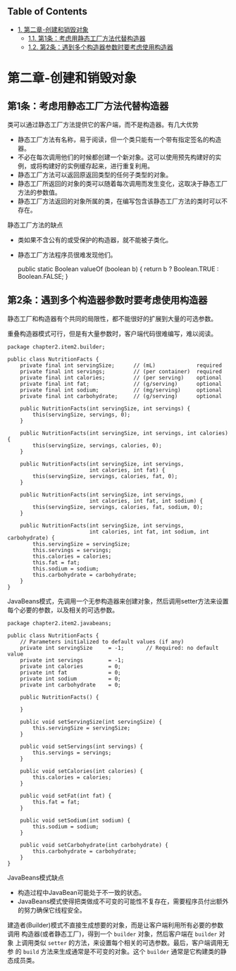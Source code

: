 <div id="table-of-contents">
<h2>Table of Contents</h2>
<div id="text-table-of-contents">
<ul>
<li><a href="#sec-1">1. 第二章-创建和销毁对象</a>
<ul>
<li><a href="#sec-1-1">1.1. 第1条：考虑用静态工厂方法代替构造器</a></li>
<li><a href="#sec-1-2">1.2. 第2条：遇到多个构造器参数时要考虑使用构造器</a></li>
</ul>
</li>
</ul>
</div>
</div>

# 第二章-创建和销毁对象<a id="sec-1" name="sec-1"></a>

## 第1条：考虑用静态工厂方法代替构造器<a id="sec-1-1" name="sec-1-1"></a>

类可以通过静态工厂方法提供它的客户端，而不是构造器。有几大优势
-   静态工厂方法有名称，易于阅读，但一个类只能有一个带有指定签名的构造器。
-   不必在每次调用他们的时候都创建一个新对象。这可以使用预先构建好的实例，或将构建好的实例缓存起来，进行重复利用。
-   静态工厂方法可以返回原返回类型的任何子类型的对象。
-   静态工厂所返回的对象的类可以随着每次调用而发生变化，这取决于静态工厂方法的参数值。
-   静态工厂方法返回的对象所属的类，在编写包含该静态工厂方法的类时可以不存在。

静态工厂方法的缺点
-   类如果不含公有的或受保护的构造器，就不能被子类化。
-   静态工厂方法程序员很难发现他们。

    public static Boolean valueOf (boolean b) {
        return b ? Boolean.TRUE : Boolean.FALSE;
    }

## 第2条：遇到多个构造器参数时要考虑使用构造器<a id="sec-1-2" name="sec-1-2"></a>

静态工厂和构造器有个共同的局限性，都不能很好的扩展到大量的可选参数。

重叠构造器模式可行，但是有大量参数时，客户端代码很难编写，难以阅读。

    package chapter2.item2.builder;
    
    public class NutritionFacts {
        private final int servingSize;      // (mL)             required
        private final int servings;         // (per container)  required
        private final int calories;         // (per serving)    optional
        private final int fat;              // (g/serving)      optional
        private final int sodium;           // (mg/serving)     optional
        private final int carbohydrate;     // (g/serving)      optional
    
        public NutritionFacts(int servingSize, int servings) {
            this(servingSize, servings, 0);
        }
    
        public NutritionFacts(int servingSize, int servings, int calories) {
            this(servingSize, servings, calories, 0);
        }
    
        public NutritionFacts(int servingSize, int servings,
                              int calories, int fat) {
            this(servingSize, servings, calories, fat, 0);
        }
    
        public NutritionFacts(int servingSize, int servings,
                              int calories, int fat, int sodium) {
            this(servingSize, servings, calories, fat, sodium, 0);
        }
    
        public NutritionFacts(int servingSize, int servings,
                              int calories, int fat, int sodium, int carbohydrate) {
            this.servingSize = servingSize;
            this.servings = servings;
            this.calories = calories;
            this.fat = fat;
            this.sodium = sodium;
            this.carbohydrate = carbohydrate;
        }
    }

JavaBeans模式，先调用一个无参构造器来创建对象，然后调用setter方法来设置每个必要的参数，以及相关的可选参数。

    package chapter2.item2.javabeans;
    
    public class NutritionFacts {
        // Parameters initialized to default values (if any)
        private int servingSize     = -1;       // Required: no default value
        private int servings        = -1;
        private int calories        = 0;
        private int fat             = 0;
        private int sodium          = 0;
        private int carbohydrate    = 0;
    
        public NutritionFacts() {
    
        }
    
        public void setServingSize(int servingSize) {
            this.servingSize = servingSize;
        }
    
        public void setServings(int servings) {
            this.servings = servings;
        }
    
        public void setCalories(int calories) {
            this.calories = calories;
        }
    
        public void setFat(int fat) {
            this.fat = fat;
        }
    
        public void setSodium(int sodium) {
            this.sodium = sodium;
        }
    
        public void setCarbohydrate(int carbohydrate) {
            this.carbohydrate = carbohydrate;
        }
    }

JavaBeans模式缺点
-   构造过程中JavaBean可能处于不一致的状态。
-   JavaBeans模式使得把类做成不可变的可能性不复存在，需要程序员付出额外的努力确保它线程安全。

建造者(Builder)模式不直接生成想要的对象，而是让客户端利用所有必要的参数调用
构造器(或者静态工厂)，得到一个 `builder` 对象，然后客户端在 `builder` 对象
上调用类似 `setter` 的方法，来设置每个相关的可选参数。最后，客户端调用无参
的 `build` 方法来生成通常是不可变的对象。这个 `builder` 通常是它构建类的静
态成员类。
